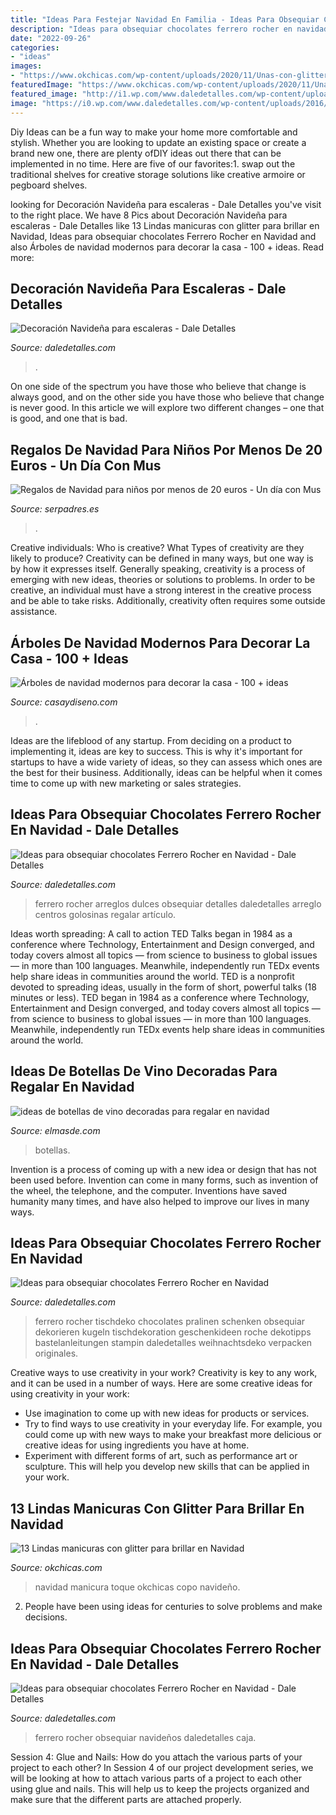 ```yaml
---
title: "Ideas Para Festejar Navidad En Familia - Ideas Para Obsequiar Chocolates Ferrero Rocher En Navidad"
description: "Ideas para obsequiar chocolates ferrero rocher en navidad"
date: "2022-09-26"
categories:
- "ideas"
images:
- "https://www.okchicas.com/wp-content/uploads/2020/11/Unas-con-glitterpara-Navidad-9.jpg"
featuredImage: "https://www.okchicas.com/wp-content/uploads/2020/11/Unas-con-glitterpara-Navidad-9.jpg"
featured_image: "http://i1.wp.com/www.daledetalles.com/wp-content/uploads/2016/08/arreglos-con-chocolates-ferrero29.jpg?resize=480%2C669"
image: "https://i0.wp.com/www.daledetalles.com/wp-content/uploads/2016/08/arreglos-con-chocolates-ferrero27.jpg"
---
```



Diy Ideas can be a fun way to make your home more comfortable and stylish. Whether you are looking to update an existing space or create a brand new one, there are plenty ofDIY ideas out there that can be implemented in no time. Here are five of our favorites:1. swap out the traditional shelves for creative storage solutions like creative armoire or pegboard shelves.
	

		
looking for Decoración Navideña para escaleras - Dale Detalles you've visit to the right place. We have 8 Pics about Decoración Navideña para escaleras - Dale Detalles like 13 Lindas manicuras con glitter para brillar en Navidad, Ideas para obsequiar chocolates Ferrero Rocher en Navidad and also Árboles de navidad modernos para decorar la casa - 100 + ideas. Read more:
		
    
## Decoración Navideña Para Escaleras - Dale Detalles

<img loading=lazy src="https://www.daledetalles.com/wp-content/uploads/2015/11/escaleras-navideñas20.jpg" onerror="this.onerror=null;this.src='https://tse4.mm.bing.net/th?id=OIP.uj8ZORDXB-4mFYbw4UVmcgAAAA&amp;pid=15.1';" alt="Decoración Navideña para escaleras - Dale Detalles">

_Source: daledetalles.com_

>. 

	

On one side of the spectrum you have those who believe that change is always good, and on the other side you have those who believe that change is never good. In this article we will explore two different changes – one that is good, and one that is bad.

    
## Regalos De Navidad Para Niños Por Menos De 20 Euros - Un Día Con Mus

<img loading=lazy src="https://estaticos.serpadres.es/media/cache/1140x_thumb/uploads/images/gallery/5a0c591a5bafe87dffca296a/regalos_1.jpg" onerror="this.onerror=null;this.src='https://tse2.mm.bing.net/th?id=OIP.owTZQHtHfwtHK1ztVFEP6gHaFj&amp;pid=15.1';" alt="Regalos de Navidad para niños por menos de 20 euros - Un día con Mus">

_Source: serpadres.es_

>. 

	

Creative individuals: Who is creative? What Types of creativity are they likely to produce?
Creativity can be defined in many ways, but one way is by how it expresses itself. Generally speaking, creativity is a process of emerging with new ideas, theories or solutions to problems. In order to be creative, an individual must have a strong interest in the creative process and be able to take risks. Additionally, creativity often requires some outside assistance.

    
## Árboles De Navidad Modernos Para Decorar La Casa - 100 + Ideas

<img loading=lazy src="https://casaydiseno.com/wp-content/uploads/2019/11/navidad-2020-estilo-arbol-navideno.jpg" onerror="this.onerror=null;this.src='https://tse1.mm.bing.net/th?id=OIP.sOIVUEsWadR2W8EBKCWmYgHaKX&amp;pid=15.1';" alt="Árboles de navidad modernos para decorar la casa - 100 + ideas">

_Source: casaydiseno.com_

>. 

	

Ideas are the lifeblood of any startup. From deciding on a product to implementing it, ideas are key to success. This is why it's important for startups to have a wide variety of ideas, so they can assess which ones are the best for their business. Additionally, ideas can be helpful when it comes time to come up with new marketing or sales strategies.

    
## Ideas Para Obsequiar Chocolates Ferrero Rocher En Navidad - Dale Detalles

<img loading=lazy src="https://i1.wp.com/www.daledetalles.com/wp-content/uploads/2016/08/arreglos-con-chocolates-ferrero11.jpg?resize=480%2C480" onerror="this.onerror=null;this.src='https://tse1.mm.bing.net/th?id=OIP.2ppMp_tgJ0ndF3-C6bTEXAHaHa&amp;pid=15.1';" alt="Ideas para obsequiar chocolates Ferrero Rocher en Navidad - Dale Detalles">

_Source: daledetalles.com_

>ferrero rocher arreglos dulces obsequiar detalles daledetalles arreglo centros golosinas regalar artículo. 

	

Ideas worth spreading: A call to action
TED Talks began in 1984 as a conference where Technology, Entertainment and Design converged, and today covers almost all topics — from science to business to global issues — in more than 100 languages. Meanwhile, independently run TEDx events help share ideas in communities around the world.
TED is a nonprofit devoted to spreading ideas, usually in the form of short, powerful talks (18 minutes or less). TED began in 1984 as a conference where Technology, Entertainment and Design converged, and today covers almost all topics — from science to business to global issues — in more than 100 languages. Meanwhile, independently run TEDx events help share ideas in communities around the world.

    
## Ideas De Botellas De Vino Decoradas Para Regalar En Navidad

<img loading=lazy src="http://elmasde.com/wp-content/uploads/2015/12/ideas-de-botellas-de-vino-decoradas-para-regalar-en-navidad-05.jpg" onerror="this.onerror=null;this.src='https://tse1.mm.bing.net/th?id=OIP.ykVmbFEO8V_KdKAFH0E1-gHaHa&amp;pid=15.1';" alt="ideas de botellas de vino decoradas para regalar en navidad">

_Source: elmasde.com_

>botellas. 

	

Invention is a process of coming up with a new idea or design that has not been used before. Invention can come in many forms, such as invention of the wheel, the telephone, and the computer. Inventions have saved humanity many times, and have also helped to improve our lives in many ways.

    
## Ideas Para Obsequiar Chocolates Ferrero Rocher En Navidad

<img loading=lazy src="http://i1.wp.com/www.daledetalles.com/wp-content/uploads/2016/08/arreglos-con-chocolates-ferrero29.jpg?resize=480%2C669" onerror="this.onerror=null;this.src='https://tse3.mm.bing.net/th?id=OIP.Ioo71Rok0JAoRCkzUoUm2gHaKU&amp;pid=15.1';" alt="Ideas para obsequiar chocolates Ferrero Rocher en Navidad">

_Source: daledetalles.com_

>ferrero rocher tischdeko chocolates pralinen schenken obsequiar dekorieren kugeln tischdekoration geschenkideen roche dekotipps bastelanleitungen stampin daledetalles weihnachtsdeko verpacken originales. 

	

Creative ways to use creativity in your work?
Creativity is key to any work, and it can be used in a number of ways. Here are some creative ideas for using creativity in your work: 
- Use imagination to come up with new ideas for products or services.
- Try to find ways to use creativity in your everyday life. For example, you could come up with new ways to make your breakfast more delicious or creative ideas for using ingredients you have at home. 
- Experiment with different forms of art, such as performance art or sculpture. This will help you develop new skills that can be applied in your work.

    
## 13 Lindas Manicuras Con Glitter Para Brillar En Navidad

<img loading=lazy src="https://www.okchicas.com/wp-content/uploads/2020/11/Unas-con-glitterpara-Navidad-9.jpg" onerror="this.onerror=null;this.src='https://tse1.mm.bing.net/th?id=OIP.4oLi8KmJ0Y9dFH2-YFnBawHaJ4&amp;pid=15.1';" alt="13 Lindas manicuras con glitter para brillar en Navidad">

_Source: okchicas.com_

>navidad manicura toque okchicas copo navideño. 

	

2. People have been using ideas for centuries to solve problems and make decisions.

    
## Ideas Para Obsequiar Chocolates Ferrero Rocher En Navidad - Dale Detalles

<img loading=lazy src="https://i0.wp.com/www.daledetalles.com/wp-content/uploads/2016/08/arreglos-con-chocolates-ferrero27.jpg" onerror="this.onerror=null;this.src='https://tse1.mm.bing.net/th?id=OIP.0Az8D3V4V6ScXeIoQmHj0AHaFa&amp;pid=15.1';" alt="Ideas para obsequiar chocolates Ferrero Rocher en Navidad - Dale Detalles">

_Source: daledetalles.com_

>ferrero rocher obsequiar navideños daledetalles caja. 

	

Session 4: Glue and Nails: How do you attach the various parts of your project to each other?
In Session 4 of our project development series, we will be looking at how to attach various parts of a project to each other using glue and nails. This will help us to keep the projects organized and make sure that the different parts are attached properly.

